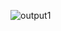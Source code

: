 ![output1](https://cloud.githubusercontent.com/assets/16952537/14331436/38c4478a-fbd0-11e5-8ab1-3a15fae840ea.png)
